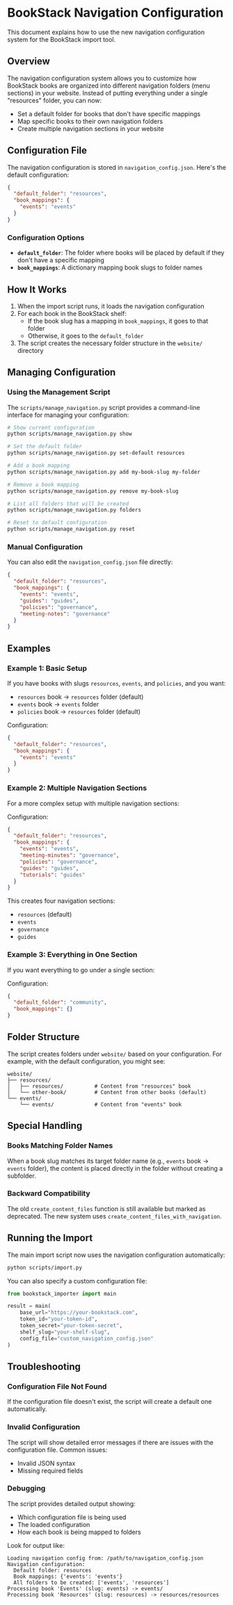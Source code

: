 # BookStack Navigation Configuration

This document explains how to use the new navigation configuration system for the BookStack import tool.

## Overview

The navigation configuration system allows you to customize how BookStack books are organized into different navigation folders (menu sections) in your website. Instead of putting everything under a single "resources" folder, you can now:

- Set a default folder for books that don't have specific mappings
- Map specific books to their own navigation folders
- Create multiple navigation sections in your website

## Configuration File

The navigation configuration is stored in `navigation_config.json`. Here's the default configuration:

```json
{
  "default_folder": "resources",
  "book_mappings": {
    "events": "events"
  }
}
```

### Configuration Options

- **`default_folder`**: The folder where books will be placed by default if they don't have a specific mapping
- **`book_mappings`**: A dictionary mapping book slugs to folder names

## How It Works

1. When the import script runs, it loads the navigation configuration
2. For each book in the BookStack shelf:
   - If the book slug has a mapping in `book_mappings`, it goes to that folder
   - Otherwise, it goes to the `default_folder`
3. The script creates the necessary folder structure in the `website/` directory

## Managing Configuration

### Using the Management Script

The `scripts/manage_navigation.py` script provides a command-line interface for managing your configuration:

```bash
# Show current configuration
python scripts/manage_navigation.py show

# Set the default folder
python scripts/manage_navigation.py set-default resources

# Add a book mapping
python scripts/manage_navigation.py add my-book-slug my-folder

# Remove a book mapping
python scripts/manage_navigation.py remove my-book-slug

# List all folders that will be created
python scripts/manage_navigation.py folders

# Reset to default configuration
python scripts/manage_navigation.py reset
```

### Manual Configuration

You can also edit the `navigation_config.json` file directly:

```json
{
  "default_folder": "resources",
  "book_mappings": {
    "events": "events",
    "guides": "guides",
    "policies": "governance",
    "meeting-notes": "governance"
  }
}
```

## Examples

### Example 1: Basic Setup

If you have books with slugs `resources`, `events`, and `policies`, and you want:
- `resources` book → `resources` folder (default)
- `events` book → `events` folder
- `policies` book → `resources` folder (default)

Configuration:
```json
{
  "default_folder": "resources",
  "book_mappings": {
    "events": "events"
  }
}
```

### Example 2: Multiple Navigation Sections

For a more complex setup with multiple navigation sections:

Configuration:
```json
{
  "default_folder": "resources",
  "book_mappings": {
    "events": "events",
    "meeting-minutes": "governance",
    "policies": "governance",
    "guides": "guides",
    "tutorials": "guides"
  }
}
```

This creates four navigation sections:
- `resources` (default)
- `events`
- `governance`
- `guides`

### Example 3: Everything in One Section

If you want everything to go under a single section:

Configuration:
```json
{
  "default_folder": "community",
  "book_mappings": {}
}
```

## Folder Structure

The script creates folders under `website/` based on your configuration. For example, with the default configuration, you might see:

```
website/
├── resources/
│   ├── resources/          # Content from "resources" book
│   └── other-book/         # Content from other books (default)
└── events/
    └── events/             # Content from "events" book
```

## Special Handling

### Books Matching Folder Names

When a book slug matches its target folder name (e.g., `events` book → `events` folder), the content is placed directly in the folder without creating a subfolder.

### Backward Compatibility

The old `create_content_files` function is still available but marked as deprecated. The new system uses `create_content_files_with_navigation`.

## Running the Import

The main import script now uses the navigation configuration automatically:

```bash
python scripts/import.py
```

You can also specify a custom configuration file:

```python
from bookstack_importer import main

result = main(
    base_url="https://your-bookstack.com",
    token_id="your-token-id",
    token_secret="your-token-secret",
    shelf_slug="your-shelf-slug",
    config_file="custom_navigation_config.json"
)
```

## Troubleshooting

### Configuration File Not Found

If the configuration file doesn't exist, the script will create a default one automatically.

### Invalid Configuration

The script will show detailed error messages if there are issues with the configuration file. Common issues:
- Invalid JSON syntax
- Missing required fields

### Debugging

The script provides detailed output showing:
- Which configuration file is being used
- The loaded configuration
- How each book is being mapped to folders

Look for output like:
```
Loading navigation config from: /path/to/navigation_config.json
Navigation configuration:
  Default folder: resources
  Book mappings: {'events': 'events'}
  All folders to be created: ['events', 'resources']
Processing book 'Events' (slug: events) -> events/
Processing book 'Resources' (slug: resources) -> resources/resources

